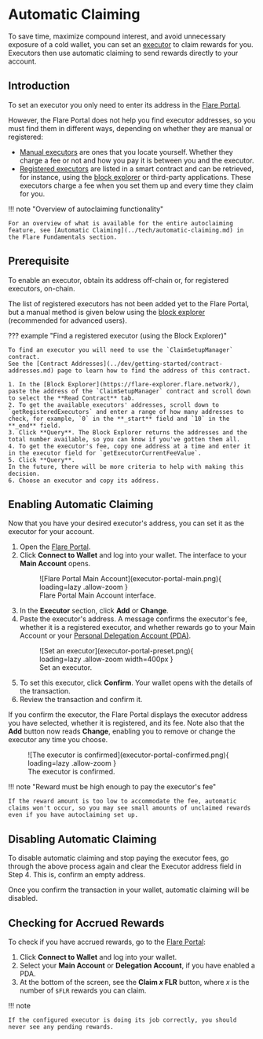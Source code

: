 # Automatic Claiming

To save time, maximize compound interest, and avoid unnecessary exposure of a cold wallet, you can set an [executor](../tech/automatic-claiming.md) to claim rewards for you.
Executors then use automatic claiming to send rewards directly to your account.

## Introduction

To set an executor you only need to enter its address in the [Flare Portal](https://portal.flare.network/).

However, the Flare Portal does not help you find executor addresses, so you must find them in different ways, depending on whether they are manual or registered:

* [Manual executors](../tech/automatic-claiming.md#manual-claiming-process) are ones that you locate yourself.
    Whether they charge a fee or not and how you pay it is between you and the executor.
* [Registered executors](../tech/automatic-claiming.md#registered-claiming-process) are listed in a smart contract and can be retrieved, for instance, using the [block explorer](./block-explorers/index.md) or third-party applications.
    These executors charge a fee when you set them up and every time they claim for you.

!!! note "Overview of autoclaiming functionality"

    For an overview of what is available for the entire autoclaiming feature, see [Automatic Claiming](../tech/automatic-claiming.md) in the Flare Fundamentals section.

## Prerequisite

To enable an executor, obtain its address off-chain or, for registered executors, on-chain.

The list of registered executors has not been added yet to the Flare Portal, but a manual method is given below using the [block explorer](./block-explorers/index.md) (recommended for advanced users).

??? example "Find a registered executor (using the Block Explorer)"

    To find an executor you will need to use the `ClaimSetupManager` contract.
    See the [Contract Addresses](../dev/getting-started/contract-addresses.md) page to learn how to find the address of this contract.

    1. In the [Block Explorer](https://flare-explorer.flare.network/), paste the address of the `ClaimSetupManager` contract and scroll down to select the **Read Contract** tab.
    2. To get the available executors' addresses, scroll down to `getRegisteredExecutors` and enter a range of how many addresses to check, for example, `0` in the **_start** field and `10` in the **_end** field.
    3. Click **Query**. The Block Explorer returns the addresses and the total number available, so you can know if you've gotten them all.
    4. To get the executor's fee, copy one address at a time and enter it in the executor field for `getExecutorCurrentFeeValue`.
    5. Click **Query**.
    In the future, there will be more criteria to help with making this decision.
    6. Choose an executor and copy its address.

## Enabling Automatic Claiming

Now that you have your desired executor's address, you can set it as the executor for your account.

1. Open the [Flare Portal](https://portal.flare.network/).
2. Click **Connect to Wallet** and log into your wallet.
   The interface to your **Main Account** opens.
    <figure markdown>
    ![Flare Portal Main Account](executor-portal-main.png){ loading=lazy .allow-zoom }
    <figcaption>Flare Portal Main Account interface.</figcaption>
    </figure>
3. In the **Executor** section, click **Add** or **Change**.
4. Paste the executor's address.
    A message confirms the executor's fee, whether it is a registered executor, and whether rewards go to your Main Account or your [Personal Delegation Account (PDA)](../tech/personal-delegation-account.md).
    <figure markdown>
    ![Set an executor](executor-portal-preset.png){ loading=lazy .allow-zoom width=400px }
    <figcaption>Set an executor.</figcaption>
    </figure>
5. To set this executor, click **Confirm**.
   Your wallet opens with the details of the transaction.
6. Review the transaction and confirm it.

If you confirm the executor, the Flare Portal displays the executor address you have selected, whether it is registered, and its fee.
Note also that the **Add** button now reads **Change**, enabling you to remove or change the executor any time you choose.
<figure markdown>
![The executor is confirmed](executor-portal-confirmed.png){ loading=lazy .allow-zoom }
<figcaption>The executor is confirmed.</figcaption>
</figure>

!!! note "Reward must be high enough to pay the executor's fee"

    If the reward amount is too low to accommodate the fee, automatic claims won't occur, so you may see small amounts of unclaimed rewards even if you have autoclaiming set up.

## Disabling Automatic Claiming

To disable automatic claiming and stop paying the executor fees, go through the above process again and clear the Executor address field in Step 4.
This is, confirm an empty address.

Once you confirm the transaction in your wallet, automatic claiming will be disabled.

## Checking for Accrued Rewards

To check if you have accrued rewards, go to the [Flare Portal](https://portal.flare.network/):

1. Click **Connect to Wallet** and log into your wallet.
2. Select your **Main Account** or **Delegation Account**, if you have enabled a PDA.
3. At the bottom of the screen, see the **Claim _x_ FLR** button, where _x_ is the number of `$FLR` rewards you can claim.

!!! note

    If the configured executor is doing its job correctly, you should never see any pending rewards.
